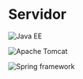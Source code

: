 # Servidor
![Java EE](slides/img/java.png "Java EE") <!-- .element: class="imagen-logos fragment" -->

![Apache Tomcat](slides/img/tomcat.png "Apache Tomcat") <!-- .element: class="imagen-logos fragment" -->

![Spring framework](slides/img/spring.png "Spring framework") <!-- .element: class="imagen-logos fragment" -->